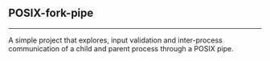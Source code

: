 ## POSIX-fork-pipe    

---   

A simple project that explores, input validation and inter-process communication of a child and parent process through a POSIX pipe.

